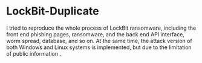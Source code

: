 # LockBit-Duplicate
I tried to reproduce the whole process of LockBit ransomware, including the front end phishing pages, ransomware, and the back end API interface, worm spread, database, and so on. At the same time, the attack version of both Windows and Linux systems is implemented, but due to the limitation of public information .

